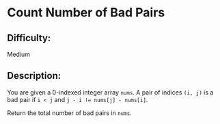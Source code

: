 # Count Number of Bad Pairs

## Difficulty: 
Medium

## Description: 
You are given a 0-indexed integer array `nums`. A pair of indices `(i, j)` is a bad pair if `i < j` and `j - i != nums[j] - nums[i]`.

Return the total number of bad pairs in `nums`.